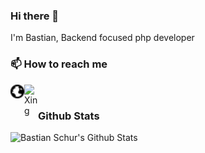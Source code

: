 ### Hi there 👋
I'm Bastian, Backend focused php developer
<br />

### 📫 How to reach me

<a href="https://www.bastian-schur.de.de"><img align="left" alt="Website" width="22px" src="https://raw.githubusercontent.com/iconic/open-iconic/master/svg/globe.svg" /></a>
<a href="https://www.xing.com/profile/Bastian_Schur"><img align="left" alt="Xing" width="22px" src="https://cdn.jsdelivr.net/npm/simple-icons@v3/icons/xing.svg" /></a>
<br />

### Github Stats
<img align="left" alt="Bastian Schur's Github Stats" src="https://github-readme-stats.vercel.app/api?username=bastian-schur&show_icons=true&count_private=true&theme=nord" />

<!--
**bastian-schur/bastian-schur** is a ✨ _special_ ✨ repository because its `README.md` (this file) appears on your GitHub profile.

Here are some ideas to get you started:

- 🔭 I’m currently working on ...
- 🌱 I’m currently learning ...
- 👯 I’m looking to collaborate on ...
- 🤔 I’m looking for help with ...
- 💬 Ask me about ...
- 📫 How to reach me: ...
- 😄 Pronouns: ...
- ⚡ Fun fact: ...
-->
